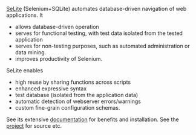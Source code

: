 <!-- When visiting this page at https://github.com/selite/selite.github.io, relative link './' wouldn't resolve to index.md but it would resolve to https://github.com/selite/selite.github.io/blob/master, which didn't work. Therefore this page has to link to index.md by a full URL http://selite.github.io/ -->
[SeLite](http://selite.github.io/) (Selenium+SQLite) automates database-driven navigation of web applications. It
* allows database-driven operation
* serves for functional testing, with test data isolated from the tested application
* serves for non-testing purposes, such as automated administration or data mining.
* improves productivity of Selenium.

SeLite enables
* high reuse by sharing functions across scripts
* enhanced expressive syntax
* test database (isolated from the application data)
* automatic detection of webserver errors/warnings
* custom fine-grain configuration schemas.

See its extensive [documentation](http://selite.github.io/) for benefits and installation. See the [project](https://github.com/selite/main) for source etc.